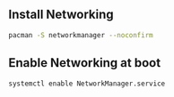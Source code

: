 ## Install Networking
```bash
pacman -S networkmanager --noconfirm
```

## Enable Networking at boot
```bash
systemctl enable NetworkManager.service
```